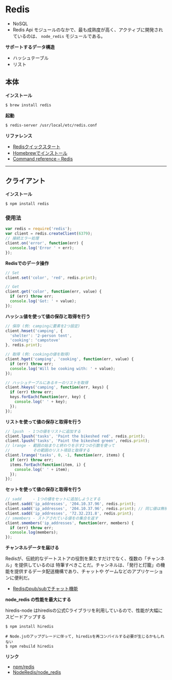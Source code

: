 Redis
======

- NoSQL
- Redis Api モジュールのなかで、最も成熟度が高く、アクティブに開発されているのは、 `node_redis` モジュールである。


__サポートするデータ構造__

- ハッシュテーブル
- リスト


本体
----

__インストール__

```bash
$ brew install redis
```

__起動__

```bash
$ redis-server /usr/local/etc/redis.conf
```

__リファレンス__

- [Redisクイックスタート](http://redis.shibu.jp/quickstart.html)
- [Homebrewでインストール](http://qiita.com/checkpoint/items/58b9b0193c0c46400eeb)
- [Command reference – Redis](http://redis.io/commands)


* * *


クライアント
------------

__インストール__

```bash
$ npm install redis
```

### 使用法

```javascript
var redis = require('redis');
var client = redis.createClient(6379);
// 接続エラー処理
client.on('error', function(err) {
  console.log('Error ' + err);
});
```

__Redisでのデータ操作__

```javascript
// Set
client.set('color', 'red', redis.print);

// Get
client.get('color', function(err, value) {
  if (err) throw err;
  console.log('Got: ' + value);
});
```

__ハッシュ値を使って値の保存と取得を行う__

```javascript
// 保存 (例: campingに要素を2つ設定)
client.hmset('camping', {
  'shelter': '2-person tent',
  'cooking': 'campstove'
}, redis.print);

// 取得 (例: cookingの値を取得)
client.hget('camping', 'cooking', function(err, value) {
  if (err) throw err;
  console.log('Will be cooking with: ' + value);
});

// ハッシュテーブルにあるキーのリストを取得
client.hkeys('camping', function(err, keys) {
  if (err) throw err;
  keys.forEach(function(err, key) {
    console.log(' ' + key);
  });
});
```

__リストを使って値の保存と取得を行う__

```javascript
// lpush  - 1つの値をリストに追加する
client.lpush('tasks', 'Paint the bikeshed red', redis.print);
client.lpush('tasks', 'Paint the bikeshed green', redis.print);
// lrange - 範囲の始まりと終わりを示す2つの引数を使って
//          その範囲のリスト項目と取得する
client.lrange('tasks', 0, -1, function(err, items) {
  if (err) throw err;
  items.forEach(function(item, i) {
    console.log(' ' + item);
  });
});
```

__セットを使って値の保存と取得を行う__

```javascript
// sadd     - 1つの値をセットに追加しようとする
client.sadd('ip_addresses', '204.10.37.96', redis.print);
client.sadd('ip_addresses', '204.10.37.96', redis.print); // 同じ値は無視される
client.sadd('ip_addresses', '72.32.231.8', redis.print);
// smembers - ストアされている値をの集合を返す
client.smembers('ip_addresses', function(err, members) {
  if (err) throw err;
  console.log(members);
});
```

__チャンネルデータを届ける__

Redisが、伝統的なデートストアの役割を果たすだけでなく、復数の「チャンネル」を提供しているのは
特筆すべきことだ。チャンネルは、「発行と灯籠」の機能を提供するデータ配送機構であり、チャットや
ゲームなどのアプリケーションに便利だ。

- [Redisのpub/subでチャット機能](example/redis_pubsub_chat.js)


__node_redis の性能を最大にする__

hiredis-node はhiredisの公式Cライブラリを利用しているので、性能が大幅にスピードアップする

```
$ npm install hiredis

# Node.jsのアップグレードに伴って, hiredisを再コンパイルする必要が生じるかもしれない
$ npm rebuild hiredis
```



__リンク__

- [npm/redis](https://www.npmjs.com/package/redis)
- [NodeRedis/node_redis](https://github.com/NodeRedis/node_redis)

